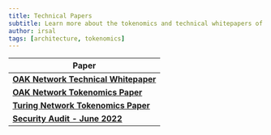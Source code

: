 ```yaml
---
title: Technical Papers
subtitle: Learn more about the tokenomics and technical whitepapers of both Turing and OAK Networks
author: irsal
tags: [architecture, tokenomics]
---
```


| Paper                                                                                        |
| -------------------------------------------------------------------------------------------- |
| [**OAK Network Technical Whitepaper**](/papers/oak_whitepaper.pdf)                               |
| [**OAK Network Tokenomics Paper**](/papers/oak_tokenomics_paper.pdf)                             |
| [**Turing Network Tokenomics Paper**](/papers/turing_tokenomics_paper.pdf)                       |
| [**Security Audit - June 2022**](/papers/SlowMist.Audit.Report.-.Turing.Network.-.June.2022.pdf) |